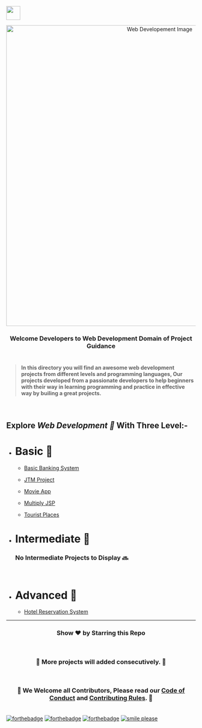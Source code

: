 <img align="center" height="37" src="https://img.shields.io/badge/ Web Developement- 💻-yellow.svg?&style=for-the-badge&logo=KushalDas&logoColor=blue" /> <br>

<p align="center"><img src="http://www.parzlogic.com/wp-content/uploads/2017/10/web-dev.jpg" alt="Web Developement Image" width=800px />
   <h3><p align="center"><strong>Welcome Developers to Web Development Domain of Project Guidance </strong></p>
</p></h3>

<h1></h1>

> <h4>In this directory you will find an awesome web development projects from different levels and programming languages, Our projects developed from a passionate developers to help beginners with their way in learning programming and practice in effective way by builing a great projects. </h4>

</br>

<h2> Explore <i>Web Development 🎯</i> With Three Level:-</h2>

- <h1>Basic 🚀 </h1>

  - [Basic Banking System](https://github.com/Kushal997-das/Project-Guidance/tree/main/Web%20Development/Basic/Basic%20Banking%20System)<br>

  - [JTM Project](https://github.com/Kushal997-das/Project-Guidance/tree/main/Web%20Development/Basic/JTM%20Project)<br>

  - [Movie App](https://github.com/Kushal997-das/Project-Guidance/tree/main/Web%20Development/Basic/Movie%20App)<br>

  - [Multiply JSP](https://github.com/Kushal997-das/Project-Guidance/tree/main/Web%20Development/Basic/Multiply%20JSP)<br>
  
  - [Tourist Places](https://github.com/Kushal997-das/Project-Guidance/tree/main/Web%20Development/Basic/Tourist%20Places)<br>
  
- <h1>Intermediate 🚀</h1>
  <h3>No Intermediate Projects to Display 🔜</h3>
  <br>

- <h1>Advanced 🚀 </h1>

   - [Hotel Reservation System](https://github.com/Kushal997-das/Project-Guidance/tree/main/Web%20Development/Advanced/Hotel%20Reservation%20System) <br>
  

---

<h3> <p align="center">Show ❤️ by Starring this Repo</p> </h3> <br>

<h3> <p align="center"> 💌 More projects will added consecutively. 💌</p> </h3> <br>

### <p align="center"> 🎉 We Welcome all Contributors, Please read our [Code of Conduct](https://github.com/Kushal997-das/Project-Guidance/blob/main/CODE_OF_CONDUCT.md) and [Contributing Rules](https://github.com/Kushal997-das/Project-Guidance/blob/main/CONTRIBUTING.md). 🎉 <br> <br>

[![forthebadge](https://forthebadge.com/images/badges/built-by-developers.svg)](https://forthebadge.com)
[![forthebadge](https://forthebadge.com/images/badges/built-with-love.svg)](https://forthebadge.com)
[![forthebadge](https://forthebadge.com/images/badges/built-with-swag.svg)](https://forthebadge.com)
[![smile please](https://forthebadge.com/images/badges/makes-people-smile.svg)](https://github.com/Kushal997-das/)
